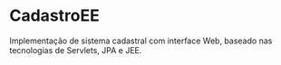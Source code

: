 # CadastroEE
 Implementação de sistema cadastral com interface Web, baseado nas tecnologias de Servlets, JPA e JEE.
